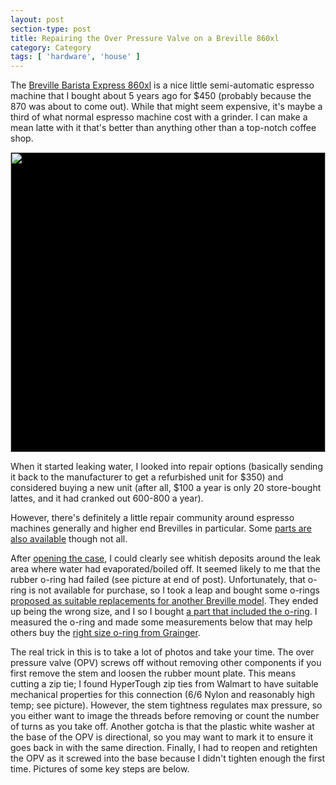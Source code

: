 ```yaml
---
layout: post
section-type: post
title: Repairing the Over Pressure Valve on a Breville 860xl
category: Category
tags: [ 'hardware', 'house' ]
---
```


The [Breville Barista Express 860xl](https://www.brevilleusasupport.com/bes860xl/) is a nice little semi-automatic espresso machine that I bought about 5 years ago for $450 (probably because the 870 was about to come out).
While that might seem expensive, it's maybe a third of what normal espresso machine cost with a grinder.
I can make a mean latte with it that's better than anything other than a top-notch coffee shop.

<div style="width:100%;height:480px;background-color:black;text-align:center;">
  <a href="https://lh3.googleusercontent.com/GpKLqI_2x-fpRNTZLbuLktKueMSwhLSsSk7ZcirxRAcmVaGgEIh8wBPIuwFecm1lryvhX4dIc9NYqJrmyJP3dyKdB7_TDyfqdT1g_bcYmsGxGXYWRVHvSfNGKiD1qdMfmcP0eLjssDM=w1920-h1080" target="_blank">
    <img style="height:100%;border:0;" src="https://lh3.googleusercontent.com/GpKLqI_2x-fpRNTZLbuLktKueMSwhLSsSk7ZcirxRAcmVaGgEIh8wBPIuwFecm1lryvhX4dIc9NYqJrmyJP3dyKdB7_TDyfqdT1g_bcYmsGxGXYWRVHvSfNGKiD1qdMfmcP0eLjssDM=h480" />
  </a>
</div>

When it started leaking water, I looked into repair options (basically sending it back to the manufacturer to get a refurbished unit for $350) and considered buying a new unit (after all, $100 a year is only 20 store-bought lattes, and it had cranked out 600-800 a year).

However, there's definitely a little repair community around espresso machines generally and higher end Brevilles in particular. Some [parts are also available](https://www.ereplacementparts.com/breville-bes860xl-barista-express-parts-c-116052_116055_116079.html) though not all.

After [opening the case](https://youtu.be/V-WCjDRRFFw?t=29), I could clearly see whitish deposits around the leak area where water had evaporated/boiled off. It seemed likely to me that the rubber o-ring had failed (see picture at end of post). Unfortunately, that o-ring is not available for purchase, so I took a leap and bought some o-rings [proposed as suitable replacements for another Breville model](https://www.home-barista.com/repairs/breville-double-boiler-leaks-o-ring-replacement-t46444.html). They ended up being the wrong size, and I so I bought [a part that included the o-ring](https://www.ereplacementparts.com/safety-valve-p-629958.html). I measured the o-ring and made some measurements below that may help others buy the [right size o-ring from Grainger](https://www.grainger.com/category/hardware/o-rings-and-o-ring-kits/o-rings).

The real trick in this is to take a lot of photos and take your time. The over pressure valve (OPV) screws off without removing other components if you first remove the stem and loosen the rubber mount plate. This means cutting a zip tie; I found HyperTough zip ties from Walmart to have suitable mechanical properties for this connection (6/6 Nylon and reasonably high temp; see picture). However, the stem tightness regulates max pressure, so you either want to image the threads before removing or count the number of turns as you take off. Another gotcha is that the plastic white washer at the base of the OPV is directional, so you may want to mark it to ensure it goes back in with the same direction. Finally, I had to reopen and retighten the OPV as it screwed into the base because I didn't tighten enough the first time. Pictures of some key steps are below. 


<script src="https://cdn.jsdelivr.net/npm/publicalbum@latest/dist/pa-embed-player.min.js" async></script>
<div class="pa-embed-player" style="width:100%; height:480px; display:none;"
  data-link="https://photos.app.goo.gl/QZWPvV64n3f1kKfm8"
  data-title="breville repair 042019"
  data-description="8 new photos added to shared album"
  data-slideshow-delay="2">
  <img data-src="https://lh3.googleusercontent.com/Gh2G88ts0B_jEE-DFLUOoG53pAHGY-EWlvehSZegggoO77oUTsUcODgrAYTJ3SjRIohODWZjnpfkq1YnEnIU0blTEvHhNCp-_Xdr_NwnHcKBekZrSTPHXMgoB9mNaHeRMLRdNiH7zZs=w1920-h1080" src="" alt="" />
  <img data-src="https://lh3.googleusercontent.com/rRflfy3b3PWiVyJzM_qjDDJJ2xn3u6dcNQ95EI7Y4QaHOjm7VDEUlglC15t4jRh1YKIhpCYQbv1gDG9OcnK9852_D_PZJiFmLeHnn4B3ycBMcYCj8qzF75A7SuA5a7GbUmSj34rsWig=w1920-h1080" src="" alt="" />
  <img data-src="https://lh3.googleusercontent.com/IsEFwxk2sxQUPfbvK0BOJUO9vQL1ELgapUqAPh0a8hJn-jC9i9oxhE8LqWoncJFx5W9sF8ggOCFiqBKmmjb3Ob_zSMuZfzU55r7vGOslW6tpqat56LwlXs1C1byrxQYCuTuCzp5C4Ng=w1920-h1080" src="" alt="" />
  <img data-src="https://lh3.googleusercontent.com/9q5fbktS6cRaDmpl7tICLg3rbtHbVTmIxItGK6nyTopMluNv1HBiQqdaZ_-YQRlLTYp2sGlybfxclENKnk7eZjsWm63Qw-xJFv4ZH3N3HEJn1CP7igth0oZIHuiZbEL53ifq7vlb84M=w1920-h1080" src="" alt="" />
  <img data-src="https://lh3.googleusercontent.com/Zd8_U_KMJdJkxjBD9aT875ONig3bRIg_YZpo35UQ2tkiB-sx9SecYgyAXzfnsOIXjm1hzZX62SAp3V0_uWUDh5Jlk_Pgv0wSY645FlVbc1vEXypWEcdWk23U6_kYi9BasHbzpbMxjPw=w1920-h1080" src="" alt="" />
  <img data-src="https://lh3.googleusercontent.com/BkuOJkxO2N15kuAAQAEX7OcUWrMistO5swTmbH4Ylxj9P8hyjb3vQUigf4jTnAlTpC_A0ijxUOZoxCyAJyOvVHpx15K44Ww0xgQ6D758pgGXfwca2R5c7dN6bIZ5zF1D5IdAC_yqAuc=w1920-h1080" src="" alt="" />
  <img data-src="https://lh3.googleusercontent.com/hzo-ID7k9DG2CCeYgJpIoJ3b3_rf_hi25syouK8pWSMTDEKGXVOZukr07TtmAt5jAA6Z94Dinw0FbAJLtFgwHgAb4qiuS02yIDWwNxmQyypPTk0Wj-oY3ZhdU-bZfiQbKBtTtY0dtVk=w1920-h1080" src="" alt="" />
  <img data-src="https://lh3.googleusercontent.com/1IekwzGc6gCRx0S9y43EBE7pjex0NC9M7bsVllN_IYFKYMLOreGz4xHnKT4Unm1qXU-MmXeVJjz1YxS6vppxJJ5B3fUKA_rizVnWtxRdrUwgUt_QSyvFCJ_vMWG-6kd9TtOkMaUmAjY=w1920-h1080" src="" alt="" />
</div>









